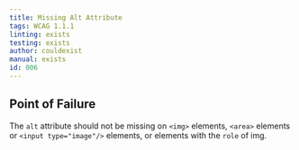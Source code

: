 ```yaml
---
title: Missing Alt Attribute
tags: WCAG 1.1.1
linting: exists
testing: exists
author: couldexist
manual: exists
id: 006
---
```


## Point of Failure
The `alt` attribute should not be missing on `<img>` elements, `<area>` elements or `<input type="image"/>` elements, or elements with the `role` of img.

